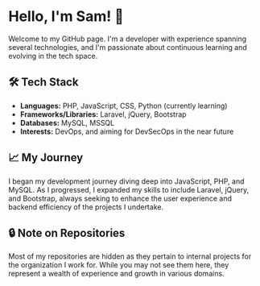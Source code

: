 # Hello, I'm Sam! :wave:

Welcome to my GitHub page. I'm a developer with experience spanning several technologies, and I'm passionate about continuous learning and evolving in the tech space.

## :hammer_and_wrench: Tech Stack

- **Languages:** PHP, JavaScript, CSS, Python (currently learning)
- **Frameworks/Libraries:** Laravel, jQuery, Bootstrap
- **Databases:** MySQL, MSSQL
- **Interests:** DevOps, and aiming for DevSecOps in the near future

## :chart_with_upwards_trend: My Journey

I began my development journey diving deep into JavaScript, PHP, and MySQL. As I progressed, I expanded my skills to include Laravel, jQuery, and Bootstrap, always seeking to enhance the user experience and backend efficiency of the projects I undertake.

## :lock: Note on Repositories

Most of my repositories are hidden as they pertain to internal projects for the organization I work for. While you may not see them here, they represent a wealth of experience and growth in various domains.


<!--
**Sam-Katoozi/Sam-Katoozi** is a ✨ _special_ ✨ repository because its `README.md` (this file) appears on your GitHub profile.

Here are some ideas to get you started:

- 🔭 I’m currently working on ...
- 🌱 I’m currently learning ...
- 👯 I’m looking to collaborate on ...
- 🤔 I’m looking for help with ...
- 💬 Ask me about ...
- 📫 How to reach me: ...
- 😄 Pronouns: ...
- ⚡ Fun fact: ...
-->

